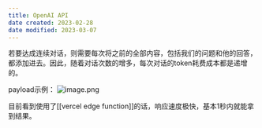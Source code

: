 ```yaml
---
title: OpenAI API
date created: 2023-02-28
date modified: 2023-03-07
---
```


若要达成连续对话，则需要每次将之前的全部内容，包括我们的问题和他的回答，都添加进去。因此，随着对话次数的增多，每次对话的token耗费成本都是递增的。

payload示例：
![image.png](https://img.oldwinter.top/202303041954451.png)

目前看到使用了[[vercel edge function]]的话，响应速度极快，基本1秒内就能拿到结果。
